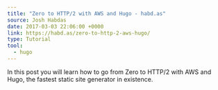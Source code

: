 ```yaml
---
title: "Zero to HTTP/2 with AWS and Hugo - habd.as"
source: Josh Habdas
date: 2017-03-03 22:06:00 +0000
link: https://habd.as/zero-to-http-2-aws-hugo/
type: Tutorial
tool:
  - hugo 
---
```

In this post you will learn how to go from Zero to HTTP/2 with AWS and Hugo, the fastest static site generator in existence.





